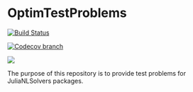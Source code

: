 # OptimTestProblems

[![Build Status][build-img]][build-url]

[![Codecov branch][cov-img]][cov-url]

[![][pkg-0.6-img]][pkg-0.6-url]

The purpose of this repository is to provide test problems for JuliaNLSolvers
packages.


[build-img]: https://travis-ci.org/JuliaNLSolvers/OptimTestProblems.jl.svg?branch=master
[build-url]: https://travis-ci.org/JuliaNLSolvers/OptimTestProblems.jl

[pkg-0.6-img]: http://pkg.julialang.org/badges/OptimTestProblems_0.6.svg
[pkg-0.6-url]: http://pkg.julialang.org/?pkg=OptimTestProblems&ver=0.6

[cov-img]: http://codecov.io/github/JuliaNLSolvers/OptimTestProblems.jl/coverage.svg?branch=master
[cov-url]: http://codecov.io/github/JuliaNLSolvers/OptimTestProblems.jl?branch=master
